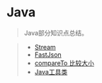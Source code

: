 # Java

> Java部分知识点总结。  

> * [Stream](../java/stream.md)
> * [FastJson](../java/fastjson.md)
> * [compareTo 比较大小](../java/compare.md)
> * [Java工具类](../java/utils.md)